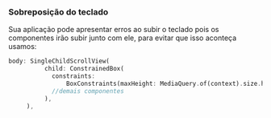 ### Sobreposição do teclado

Sua aplicação pode apresentar erros ao subir o teclado pois os componentes irão subir junto com ele, para evitar que isso aconteça usamos:

```dart
body: SingleChildScrollView(
          child: ConstrainedBox(
            constraints:
                BoxConstraints(maxHeight: MediaQuery.of(context).size.height),
            //demais componentes
          ),
     ),
```



